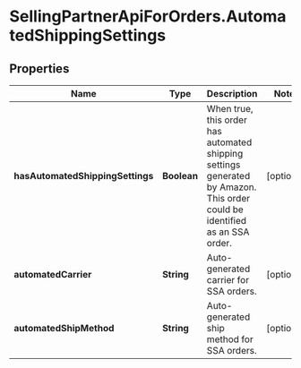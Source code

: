 # SellingPartnerApiForOrders.AutomatedShippingSettings

## Properties

Name | Type | Description | Notes
------------ | ------------- | ------------- | -------------
**hasAutomatedShippingSettings** | **Boolean** | When true, this order has automated shipping settings generated by Amazon. This order could be identified as an SSA order. | [optional] 
**automatedCarrier** | **String** | Auto-generated carrier for SSA orders. | [optional] 
**automatedShipMethod** | **String** | Auto-generated ship method for SSA orders. | [optional] 


